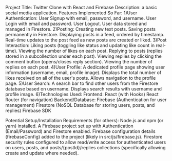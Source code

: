 Project Title: Twitter Clone with React and Firebase
Description: a basic social media application.
Features Implemented So Far:
1)User Authentication:
  User Signup with email, password, and username.
  User Login with email and password.
  User Logout.
  User data stored and managed in Firestore.
2)Posting:
  Creating new text posts.
  Saving posts permanently in Firestore.
  Displaying posts in a feed, ordered by timestamp.
  Real-time updates to the post feed as new posts are created or liked.
3)Post Interaction:
  Liking posts (toggling like status and updating like count in real-time).
  Viewing the number of likes on each post.
  Replying to posts (replies stored in a subcollection under each post).
  Viewing replies by clicking the comment button (opens/closes reply section).
  Viewing the number of replies on each post.
4)User Profile:
  A dedicated profile page showing user information (username, email, profile image).
  Displays the total number of likes received on all of the user's posts.
  Allows navigation to the profile page.
5)User Search:
  A search bar to find other users from the Firestore database based on username.
  Displays search results with username and profile image.
6)Technologies Used:
  Frontend:
    React (with Hooks)
    React Router (for navigation)
  Backend/Database:
    Firebase (Authentication for user management)
    Firestore (NoSQL Database for storing users, posts, and replies)
    Firebase SDK

Potential Setup/Installation Requirements (for others):
Node.js and npm (or yarn) installed.
A Firebase project set up with Authentication (Email/Password) and Firestore enabled.
Firebase configuration details (firebaseConfig) added to the project (likely in src/js/firebase.js).
Firestore security rules configured to allow read/write access for authenticated users on users, posts, and posts/{postId}/replies collections (specifically allowing create and update where needed).
